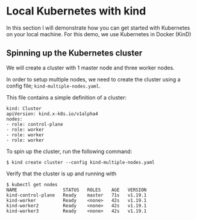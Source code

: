 # Local Kubernetes with kind

In this section I will demonstrate how you can get started with Kubernetes on your local machine. For this demo, we use Kubernetes in Docker (KinD)

## Spinning up the Kubernetes cluster

We will create a cluster with 1 master node and three worker nodes.

In order to setup multiple nodes, we need to create the cluster using a config file; `kind-multiple-nodes.yaml`.

This file contains a simple definition of a cluster:

```
kind: Cluster
apiVersion: kind.x-k8s.io/v1alpha4
nodes:
- role: control-plane
- role: worker
- role: worker
- role: worker
````
To spin up the cluster, run the following command:
```
$ kind create cluster --config kind-multiple-nodes.yaml
```
Verify that the cluster is up and running with

```
$ kubectl get nodes
NAME                 STATUS   ROLES    AGE   VERSION
kind-control-plane   Ready    master   71s   v1.19.1
kind-worker          Ready    <none>   42s   v1.19.1
kind-worker2         Ready    <none>   42s   v1.19.1
kind-worker3         Ready    <none>   42s   v1.19.1
```

